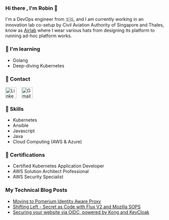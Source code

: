 ### Hi there , I'm Robin 👋

I'm a DevOps engineer from :singapore:, and I am currently working in an innovation lab co-setup by Civil Aviation Authority of Singapore and Thales, know as [Airlab](https://www.airlab.aero) where I wear various hats from designing its platform to running ad-hoc platform works.

### :notebook: I'm learning
- Golang
- Deep-diving Kubernetes
### :incoming_envelope: Contact
<p align="left">
<a href="https://www.linkedin.com/in/robincher/" target="blank"><img align="center" src="https://cdn.jsdelivr.net/npm/simple-icons@3.0.1/icons/linkedin.svg" alt="Linkedin" height="35" width="35" /></a> &nbsp;&nbsp;
  <a href="mailto:robincher@gmail.com" target="blank"><img align="center" src="https://cdn.jsdelivr.net/npm/simple-icons@3.0.1/icons/gmail.svg" alt="Gmail" height="35" width="35" /></a> &nbsp;&nbsp;
</p>

### :footprints: Skills
* Kubernetes
* Ansible
* Javascript
* Java
* Cloud Computing (AWS & Azure)

### :receipt: Certifications
* Certified Kubernetes Application Developer
* AWS Solution Architect Professional
* AWS Security Specialist

### My Technical Blog Posts
* [Moving to Pomerium Identity Aware Proxy](https://dev.to/robincher/moving-to-pomerium-identity-aware-proxy-4fom)
* [Shifting Left - Secret as Code with Flux V2 and Mozilla SOPS](https://dev.to/robincher/shifting-left-secret-as-code-with-flux-v2-and-mozilla-sops-19cg)
* [Securing your website via OIDC, powered by Kong and KeyCloak](https://dev.to/robincher/securing-your-site-via-oidc-powered-by-kong-and-keycloak-2ccc)
